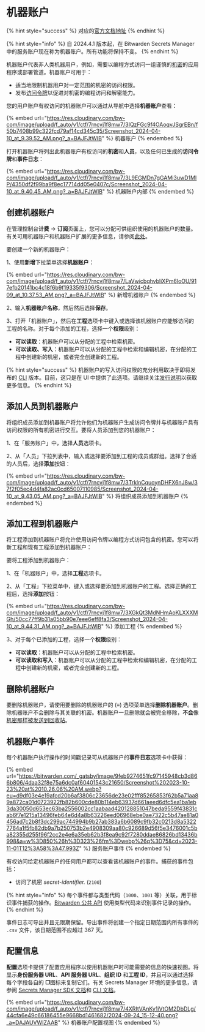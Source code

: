 # 机器账户

{% hint style="success" %}
对应的[官方文档地址](https://bitwarden.com/help/service-accounts/)
{% endhint %}

{% hint style="info" %}
自 2024.4.1 版本起，在 Bitwarden Secrets Manager 中的服务账户现在称为机器账户。所有功能将保持不变。
{% endhint %}

机器账户代表非人类机器用户，例如，需要以编程方式访问一组谨慎的[机密](secrets.md)的应用程序或部署管道。机器账户可用于：

* 适当地限制机器用户对一定范围的机密的访问权限。
* 发布[访问令牌](access-tokens.md)以促进对机密的编程访问和解密能力。

您的用户账户有权访问的机器账户可以通过从导航中选择**机器账户**查看：

{% embed url="https://res.cloudinary.com/bw-com/image/upload/f_auto/v1/ctf/7rncvj1f8mw7/3IQzFGc9f4OAoqvJSgrEBn/f50b7408b99c322fcd79af14cd345c35/Screenshot_2024-04-10_at_9.39.52_AM.png?_a=BAJFJtWIB" %}
机器账户
{% endembed %}

打开机器账户将列出此机器账户有权访问的**机密**和**人员**，以及任何已生成的**访问令牌**和**事件日志**：

{% embed url="https://res.cloudinary.com/bw-com/image/upload/f_auto/v1/ctf/7rncvj1f8mw7/3L9EGMDn7gGAMi3uwD1MIP/4350df2f99ba9f8ec17714dd05e0407c/Screenshot_2024-04-10_at_9.40.45_AM.png?_a=BAJFJtWIB" %}
机器账户内部
{% endembed %}

## 创建机器账户 <a href="#create-a-machine-account" id="create-a-machine-account"></a>

在管理控制台**计费** → **订阅**页面上，您可以分配可供组织使用的机器账户的数量。有关可用机器账户和机器账户扩展的更多信息，请参阅[此处](../get-started/secrets-manager-quick-start.md#user-seats-and-service-account-scaling)。

要创建一个新的机器账户：

1、使用**新增**下拉菜单选择**机器账户**：

{% embed url="https://res.cloudinary.com/bw-com/image/upload/f_auto/v1/ctf/7rncvj1f8mw7/LaVwicbqhvbliXPm6loOU/917efb20141bc4c18f6b9f19335f9306/Screenshot_2024-04-09_at_10.37.53_AM.png?_a=BAJFJtWIB" %}
新增机器账户
{% endembed %}

2、输入**机器账户名称**，然后然后选择**保存**。

3、打开「机器账户」，然后在**工程**选项卡中键入或选择该机器账户应能够访问的工程的名称。对于每个添加的工程，选择一个**权限**级别：

* **可以读取**：机器账户可以从分配的工程中检索机密。
* **可以读取、写入**：机器账户可以从分配的工程中检索和编辑机密，在分配的工程中创建新的机密，或者完全创建新的工程。

{% hint style="success" %}
机器账户的写入​​访问权限的充分利用取决于即将发布的 [CLI](../developer-tools/secrets-manager-cli.md) 版本。目前，这只是在 UI 中提供了此选项。请继续关注[发行说明](../../release-notes.md)以获取更多信息。
{% endhint %}

## 添加人员到机器账户 <a href="#add-people-to-a-machine-account" id="add-people-to-a-machine-account"></a>

将组织成员添加到机器账户将允许他们为机器账户生成访问令牌并与机器账户具有访问权限的所有机密进行交互。要将人员添加到您的机器账户：

1、在「服务账户」中，选择**人员**选项卡。

2、从「人员」下拉列表中，输入或选择要添加到工程的成员或群组。选择了合适的人员后，选择**添加**按钮：

{% embed url="https://res.cloudinary.com/bw-com/image/upload/f_auto/v1/ctf/7rncvj1f8mw7/3TrklnCquoynDHFX6nJ8w/37f2f05ec4d4fa82ac0cd65007110985/Screenshot_2024-04-10_at_9.43.05_AM.png?_a=BAJFJtWIB" %}
将组织成员添加到机器账户
{% endembed %}

## 添加工程到机器账户 <a href="#add-projects-to-a-machine-account" id="add-projects-to-a-machine-account"></a>

将工程添加到机器账户将允许使用访问令牌以编程方式访问包含的机密。您可以将新工程和现有工程添加到机器账户：

要将工程添加到机器账户：

1、在「机器账户」中，选择**工程**选项卡。

2、从「工程」下拉菜单中，键入或选择要添加到机器账户的工程。选择正确的工程后，选择**添加**按钮：

{% embed url="https://res.cloudinary.com/bw-com/image/upload/f_auto/v1/ctf/7rncvj1f8mw7/3XGkQt3MdNHmAoKLXXXMGh/50cc77ff9b31a05bb90e7eee6eff8fa3/Screenshot_2024-04-10_at_9.44.31_AM.png?_a=BAJFJtWIB" %}
添加工程
{% endembed %}

3、对于每个已添加的工程，选择一个**权限**级别：

* **可以读取**：机器账户可以从分配的工程中检索机密。
* **可以读取和写入**：机器账户可以从分配的工程中检索和编辑机密，在分配的工程中创建新的机密，或者完全创建新的工程。

## 删除机器账户 <a href="#delete-a-machine-account" id="delete-a-machine-account"></a>

要删除机器账户，请使用要删除的机器账户的 (**≡**) 选项菜单选择**删除机器账户**。删除机器账户不会删除与其关联的机密。机器账户一旦删除就会被完全移除，**不会**像[机密那样被发送到回收站](secrets.md#delete-a-secret)。

## 机器账户事件 <a href="#machine-account-events" id="machine-account-events"></a>

每个机器账户执行操作的时间戳记录可从机器账户的**事件日志**选项卡中获得：

{% embed url="https://bitwarden.com/_gatsby/image/9feb9274651fc97145948cb3d866b806/4daa32f8e75a6dc0af60401543c21650/Screenshot%202023-10-23%20at%2010.26.06%20AM.webp?eu=d9df03e4e19afcd20b6af3806c23656de23e02fff85265853f62b5a71aa89a872ca01d0723922fb82b600cde80b114eb63937d661aeed6dfc5ea1ba1eb3da30050d653ec63ba2556002cc1aabaad420128851047beda9559f43831cab6f7e1215a13496feb64e6d4a8b63226eed06968ebe0ae7322c5b47ae81a0456ad7c2b8f3dc299ac744994b9b27ab383a6b6089c9fb32c0213d8a53227764a1f5fb82db9a7b250753b2e4908309aa80c926689d56f5e3476001c5ba82355d255f96f2cc2e4e6a35eb62b3f8ea9c92f7280ddae86826bd13436b998&a=w%3D850%26h%3D323%26fm%3Dwebp%26q%3D75&cd=2023-11-01T12%3A58%3A47.993Z" %}
服务账户事件
{% endembed %}

有权访问给定机器账户的任何用户都可以查看该机器账户的事件。捕获的事件包括：

* 访问了机密 _secret-identifier._ (`2100`)

{% hint style="info" %}
每个事件都与类型代码（`1000`、`1001` 等）关联，用于标识事件捕获的操作。[Bitwarden 公共 API](../../organizations/bitwarden-public-api.md) 使用类型代码来识别事件记录的操作。
{% endhint %}

事件日志可导出并且无限期保留。导出事件将创建一个指定日期范围内所有事件的 `.csv` 文件，该日期范围不应超过 367 天。

## 配置信息 <a href="#configuration-information" id="configuration-information"></a>

**配置**选项卡提供了配置应用程序以使用机器账户时可能需要的信息的快速视图。将显示**身份服务器 URL**、**API 服务器 URL**、**组织 ID** 和**工程 ID**，并且可以通过选择每个字段各自的 **❐**&#x56FE;标来复制它们。有关 Secrets Manager 环境的更多信息，请参阅 [Secrets Manager SDK 文档](../developer-tools/secrets-manager-sdk.md)和 [CLI 文档](../developer-tools/secrets-manager-cli.md)。

{% embed url="https://res.cloudinary.com/bw-com/image/upload/f_auto/v1/ctf/7rncvj1f8mw7/4XRItVAnKy1iVtOM2DbDLg/44cfa6e49c66186455e9668bd1461682/2024-09-24_15-12-40.png?_a=DAJAUVWIZAAB" %}
机器账户配置视图
{% endembed %}
